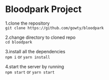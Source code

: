 # Bloodpark Project
1.clone the repository<br/> 
  `git clone https://github.com/gowty/bloodpark`

2.change directory to cloned repo<br/>
  `cd bloodpark`

3.install all the dependencies<br/>
  `npm i` or `yarn install`

4.start the server by running <br/>
  `npm start` or `yarn start`
